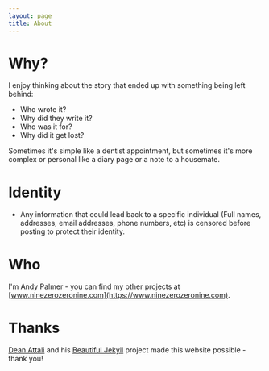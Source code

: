 ```yaml
---
layout: page
title: About
---
```


# Why?

I enjoy thinking about the story that ended up with something being left behind:

* Who wrote it?
* Why did they write it?
* Who was it for?
* Why did it get lost?

 Sometimes it's simple like a dentist appointment, but sometimes it's more complex or personal like a diary page or a note to a housemate.

# Identity

* Any information that could lead back to a specific individual (Full names, addresses, email addresses, phone numbers, etc) is censored before posting to protect their identity.

# Who

I'm Andy Palmer - you can find my other projects at [www.ninezerozeronine.com](https://www.ninezerozeronine.com).

# Thanks

[Dean Attali](http://deanattali.com) and his [Beautiful Jekyll](http://deanattali.com/beautiful-jekyll) project made this website possible - thank you!